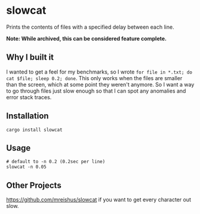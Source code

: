 # slowcat

Prints the contents of files with a specified delay between each line.

**Note: While archived, this can be considered feature complete.**

## Why I built it
I wanted to get a feel for my benchmarks, so I wrote `for file in *.txt; do cat $file; sleep 0.2; done`. 
This only works when the files are smaller than the screen, which at some point they weren't anymore. So I want a way to go through files just slow enough so that I can spot any anomalies and error stack traces.

## Installation
```
cargo install slowcat
```

## Usage

```
# default to -n 0.2 (0.2sec per line)
slowcat -n 0.05
```

## Other Projects

<https://github.com/mreishus/slowcat> if you want to get every character out slow.
